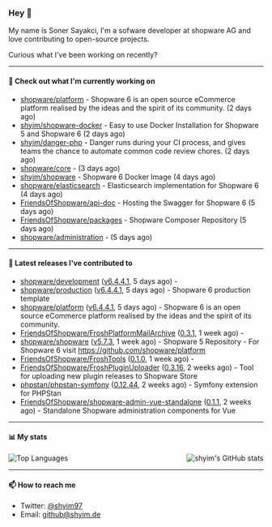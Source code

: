 ### Hey 👋

My name is Soner Sayakci, I'm a sofware developer at shopware AG and love contributing to open-source projects.

Curious what I've been working on recently?

---

#### 👷 Check out what I'm currently working on

- [shopware/platform](https://github.com/shopware/platform) - Shopware 6 is an open source eCommerce platform realised by the ideas and the spirit of its community. (2 days ago)
- [shyim/shopware-docker](https://github.com/shyim/shopware-docker) - Easy to use Docker Installation for Shopware 5 and Shopware 6 (2 days ago)
- [shyim/danger-php](https://github.com/shyim/danger-php) - Danger runs during your CI process, and gives teams the chance to automate common code review chores. (2 days ago)
- [shopware/core](https://github.com/shopware/core) -  (3 days ago)
- [shyim/shopware](https://github.com/shyim/shopware) - Shopware 6 Docker Image (4 days ago)
- [shopware/elasticsearch](https://github.com/shopware/elasticsearch) - Elasticsearch implementation for Shopware 6 (4 days ago)
- [FriendsOfShopware/api-doc](https://github.com/FriendsOfShopware/api-doc) - Hosting the Swagger for Shopware 6 (5 days ago)
- [FriendsOfShopware/packages](https://github.com/FriendsOfShopware/packages) - Shopware Composer Repository (5 days ago)
- [shopware/administration](https://github.com/shopware/administration) -  (5 days ago)

---

#### 🔭 Latest releases I've contributed to

- [shopware/development](https://github.com/shopware/development) ([v6.4.4.1](https://github.com/shopware/development/releases/tag/v6.4.4.1), 5 days ago) - 
- [shopware/production](https://github.com/shopware/production) ([v6.4.4.1](https://github.com/shopware/production/releases/tag/v6.4.4.1), 5 days ago) - Shopware 6 production template
- [shopware/platform](https://github.com/shopware/platform) ([v6.4.4.1](https://github.com/shopware/platform/releases/tag/v6.4.4.1), 5 days ago) - Shopware 6 is an open source eCommerce platform realised by the ideas and the spirit of its community.
- [FriendsOfShopware/FroshPlatformMailArchive](https://github.com/FriendsOfShopware/FroshPlatformMailArchive) ([0.3.1](https://github.com/FriendsOfShopware/FroshPlatformMailArchive/releases/tag/0.3.1), 1 week ago) - 
- [shopware/shopware](https://github.com/shopware/shopware) ([v5.7.3](https://github.com/shopware/shopware/releases/tag/v5.7.3), 1 week ago) - Shopware 5 Repository - For Shopware 6 visit https://github.com/shopware/platform
- [FriendsOfShopware/FroshTools](https://github.com/FriendsOfShopware/FroshTools) ([0.1.0](https://github.com/FriendsOfShopware/FroshTools/releases/tag/0.1.0), 1 week ago) - 
- [FriendsOfShopware/FroshPluginUploader](https://github.com/FriendsOfShopware/FroshPluginUploader) ([0.3.16](https://github.com/FriendsOfShopware/FroshPluginUploader/releases/tag/0.3.16), 2 weeks ago) - Tool for uploading new plugin releases to Shopware Store
- [phpstan/phpstan-symfony](https://github.com/phpstan/phpstan-symfony) ([0.12.44](https://github.com/phpstan/phpstan-symfony/releases/tag/0.12.44), 2 weeks ago) - Symfony extension for PHPStan
- [FriendsOfShopware/shopware-admin-vue-standalone](https://github.com/FriendsOfShopware/shopware-admin-vue-standalone) ([0.1.1](https://github.com/FriendsOfShopware/shopware-admin-vue-standalone/releases/tag/0.1.1), 2 weeks ago) - Standalone Shopware administration components for Vue

---

#### 📊 My stats

<img align="right" alt="shyim's GitHub stats" src="https://github-readme-stats.vercel.app/api?username=shyim&count_private=1&show_icons=true&" />

![Top Languages](https://github-readme-stats.vercel.app/api/top-langs/?username=shyim)

---

#### 📫 How to reach me

- Twitter: [@shyim97](https://twitter.com/shyim97)
- Email: [github@shyim.de](mailto://github@shyim.de)
